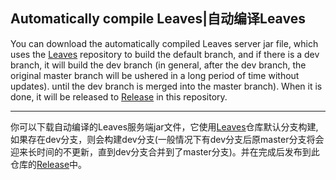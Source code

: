 ## Automatically compile Leaves|自动编译Leaves
You can download the automatically compiled Leaves server jar file, which uses the [Leaves](https://leavesmc.org/software/leaves) repository to build the default branch, and if there is a dev branch, it will build the dev branch (in general, after the dev branch, the original master branch will be ushered in a long period of time without updates). until the dev branch is merged into the master branch). When it is done, it will be released to [Release](https://github.com/nowarsopensource/leaves_build_action/releases) in this repository.  



------------

你可以下载自动编译的Leaves服务端jar文件，它使用[Leaves](https://leavesmc.io/software/leaves)仓库默认分支构建,如果存在dev分支，则会构建dev分支(一般情况下有dev分支后原master分支将会迎来长时间的不更新，直到dev分支合并到了master分支)。并在完成后发布到此仓库的[Release](https://github.com/nowarsopensource/leaves_build_action/releases)中。  


